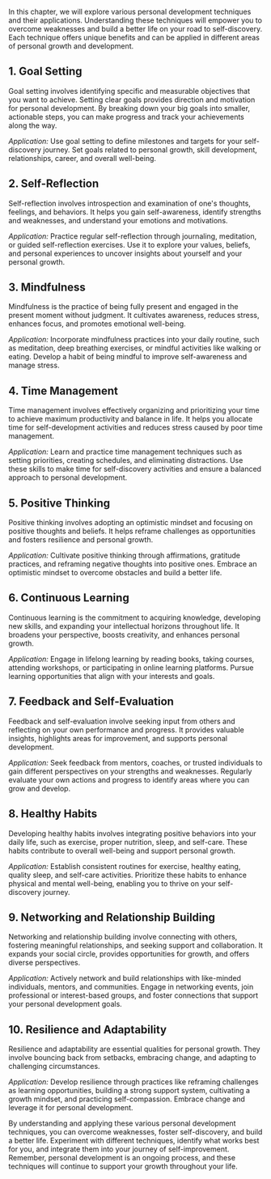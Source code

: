 
In this chapter, we will explore various personal development techniques and their applications. Understanding these techniques will empower you to overcome weaknesses and build a better life on your road to self-discovery. Each technique offers unique benefits and can be applied in different areas of personal growth and development.

**1. Goal Setting**
-------------------

Goal setting involves identifying specific and measurable objectives that you want to achieve. Setting clear goals provides direction and motivation for personal development. By breaking down your big goals into smaller, actionable steps, you can make progress and track your achievements along the way.

*Application:* Use goal setting to define milestones and targets for your self-discovery journey. Set goals related to personal growth, skill development, relationships, career, and overall well-being.

**2. Self-Reflection**
----------------------

Self-reflection involves introspection and examination of one's thoughts, feelings, and behaviors. It helps you gain self-awareness, identify strengths and weaknesses, and understand your emotions and motivations.

*Application:* Practice regular self-reflection through journaling, meditation, or guided self-reflection exercises. Use it to explore your values, beliefs, and personal experiences to uncover insights about yourself and your personal growth.

**3. Mindfulness**
------------------

Mindfulness is the practice of being fully present and engaged in the present moment without judgment. It cultivates awareness, reduces stress, enhances focus, and promotes emotional well-being.

*Application:* Incorporate mindfulness practices into your daily routine, such as meditation, deep breathing exercises, or mindful activities like walking or eating. Develop a habit of being mindful to improve self-awareness and manage stress.

**4. Time Management**
----------------------

Time management involves effectively organizing and prioritizing your time to achieve maximum productivity and balance in life. It helps you allocate time for self-development activities and reduces stress caused by poor time management.

*Application:* Learn and practice time management techniques such as setting priorities, creating schedules, and eliminating distractions. Use these skills to make time for self-discovery activities and ensure a balanced approach to personal development.

**5. Positive Thinking**
------------------------

Positive thinking involves adopting an optimistic mindset and focusing on positive thoughts and beliefs. It helps reframe challenges as opportunities and fosters resilience and personal growth.

*Application:* Cultivate positive thinking through affirmations, gratitude practices, and reframing negative thoughts into positive ones. Embrace an optimistic mindset to overcome obstacles and build a better life.

**6. Continuous Learning**
--------------------------

Continuous learning is the commitment to acquiring knowledge, developing new skills, and expanding your intellectual horizons throughout life. It broadens your perspective, boosts creativity, and enhances personal growth.

*Application:* Engage in lifelong learning by reading books, taking courses, attending workshops, or participating in online learning platforms. Pursue learning opportunities that align with your interests and goals.

**7. Feedback and Self-Evaluation**
-----------------------------------

Feedback and self-evaluation involve seeking input from others and reflecting on your own performance and progress. It provides valuable insights, highlights areas for improvement, and supports personal development.

*Application:* Seek feedback from mentors, coaches, or trusted individuals to gain different perspectives on your strengths and weaknesses. Regularly evaluate your own actions and progress to identify areas where you can grow and develop.

**8. Healthy Habits**
---------------------

Developing healthy habits involves integrating positive behaviors into your daily life, such as exercise, proper nutrition, sleep, and self-care. These habits contribute to overall well-being and support personal growth.

*Application:* Establish consistent routines for exercise, healthy eating, quality sleep, and self-care activities. Prioritize these habits to enhance physical and mental well-being, enabling you to thrive on your self-discovery journey.

**9. Networking and Relationship Building**
-------------------------------------------

Networking and relationship building involve connecting with others, fostering meaningful relationships, and seeking support and collaboration. It expands your social circle, provides opportunities for growth, and offers diverse perspectives.

*Application:* Actively network and build relationships with like-minded individuals, mentors, and communities. Engage in networking events, join professional or interest-based groups, and foster connections that support your personal development goals.

**10. Resilience and Adaptability**
-----------------------------------

Resilience and adaptability are essential qualities for personal growth. They involve bouncing back from setbacks, embracing change, and adapting to challenging circumstances.

*Application:* Develop resilience through practices like reframing challenges as learning opportunities, building a strong support system, cultivating a growth mindset, and practicing self-compassion. Embrace change and leverage it for personal development.

By understanding and applying these various personal development techniques, you can overcome weaknesses, foster self-discovery, and build a better life. Experiment with different techniques, identify what works best for you, and integrate them into your journey of self-improvement. Remember, personal development is an ongoing process, and these techniques will continue to support your growth throughout your life.
